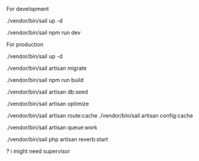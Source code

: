 For development

./vendor/bin/sail up -d

./vendor/bin/sail npm run dev

For production

./vendor/bin/sail up -d

./vendor/bin/sail artisan migrate

./vendor/bin/sail npm run build

./vendor/bin/sail artisan db:seed

./vendor/bin/sail artisan optimize

./vendor/bin/sail artisan route:cache
./vendor/bin/sail artisan config:cache

./vendor/bin/sail artisan queue:work

./vendor/bin/sail php artisan reverb:start


? i might need supervisor